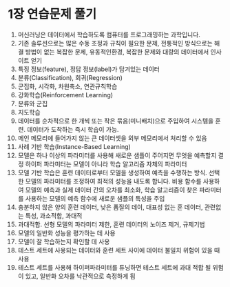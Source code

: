 # 1장 연습문제 풀기

1. 머신러닝은 데이터에서 학습하도록 컴퓨터를 프로그래밍하는 과학입니다.
2. 기존 솔루션으로는 많은 수동 조정과 규칙이 필요한 문제, 
   전통적인 방식으로는 해결 방법이 없는 복잡한 문제,
   유동적인환경, 복잡한 문제와 대량의 데이터에서 인사이트 얻기
3. 특징 정보(feature), 정답 정보(label)가 담겨있는 데이터
4. 분류(Classification), 회귀(Regression)
5. 군집화, 시각화, 차원축소, 연관규칙학습
6. 강화학습(Reinforcement Learning)
7. 분류와 군집
8. 지도학습
9. 데이터를 순차적으로 한 개씩 또는 작은 묶음(미니배치)으로 주입하여 시스템을 훈련. 데이터가 도착하는 즉시 학습이 가능.
10. 메인 메모리에 들어가지 않는 큰 데이터셋을 외부 메모리에서 처리할 수 있음
11. 사례 기반 학습(Instance-Based Learning)
12. 모델은 하나 이상의 파라미터를 사용해 새로운 샘플이 주어지면 무엇을 예측할지 결정
    하이퍼 파라미터는 모델이 아니라 학습 알고리즘 자체의 파라미터
13. 모델 기반 학습은 훈련 데이터로부터 모델을 생성하여 예측을 수행하는 방식.
선택한 모델의 파라미터를 조정하여 최적의 성능을 내도록 합니다. 비용 함수를 사용하여 모델의 예측과 실제 데이터 간의 오차를 최소화, 학습 알고리즘이 찾은 파라미터를 사용하는 모델의 예측 함수에 새로운 샘플의 특성을 주입
14. 충분하지 않은 양의 훈련 데이터, 낮은 품질의 데이, 대표성 없는 훈 데이터, 관련없는 특성, 과소적합, 과대적
15. 과대적합. 선형 모델의 파라미터 제한, 훈련 데이터의 노이즈 제거, 규제기법
16. 모델의 일반화 성능을 평가하는 데 사용
17. 모델이 잘 학습하는지 확인할 데 사용
18. 테스트 세트에 사용되는 데이터와 훈련 세트 사이에 데이터 불일치 위험이 있을 때 사용
19. 테스트 세트를 사용해 하이퍼파라미터를 튜닝하면 테스트 세트에 과대 적합 될 위험이 있고, 일반화 오차를 낙관적으로 측정하게 됨

